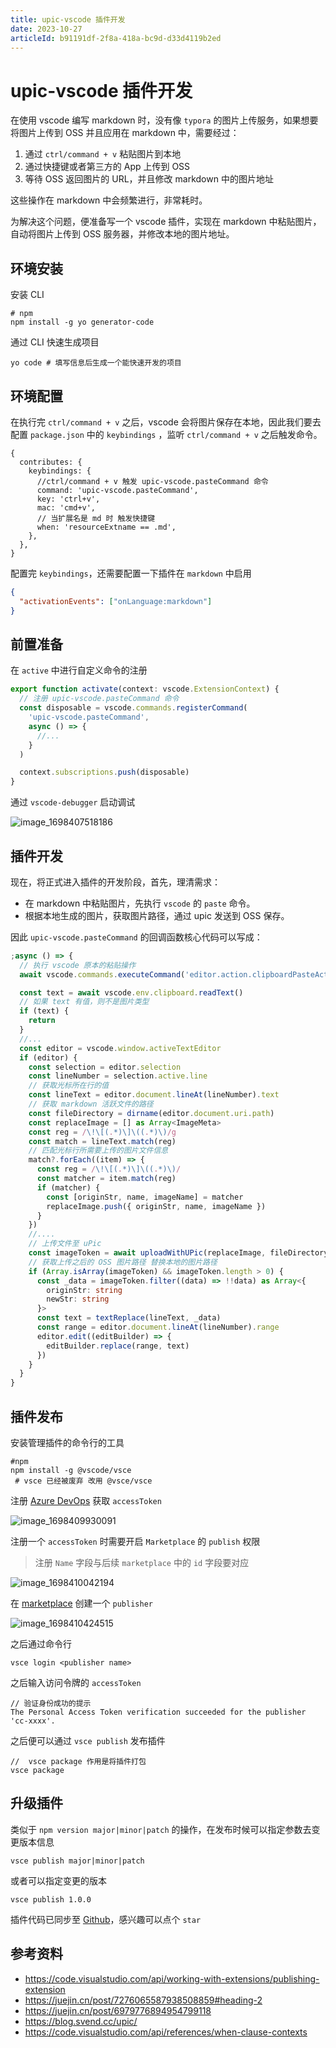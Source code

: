 ```yaml
---
title: upic-vscode 插件开发
date: 2023-10-27
articleId: b91191df-2f8a-418a-bc9d-d33d4119b2ed
---
```


# upic-vscode 插件开发

在使用 vscode 编写 markdown 时，没有像 `typora` 的图片上传服务，如果想要将图片上传到 OSS 并且应用在 markdown 中，需要经过：

1. 通过 `ctrl/command + v` 粘贴图片到本地
2. 通过快捷键或者第三方的 App 上传到 OSS
3. 等待 OSS 返回图片的 URL，并且修改 markdown 中的图片地址

这些操作在 markdown 中会频繁进行，非常耗时。

为解决这个问题，便准备写一个 vscode 插件，实现在 markdown 中粘贴图片，自动将图片上传到 OSS 服务器，并修改本地的图片地址。

## 环境安装

安装 CLI

```Shell
# npm
npm install -g yo generator-code
```

通过 CLI 快速生成项目

```Shell
yo code # 填写信息后生成一个能快速开发的项目
```

## 环境配置

在执行完 `ctrl/command + v` 之后，vscode 会将图片保存在本地，因此我们要去配置 `package.json` 中的 `keybindings`
，监听 `ctrl/command + v` 之后触发命令。

```json5
{
  contributes: {
    keybindings: {
      //ctrl/command + v 触发 upic-vscode.pasteCommand 命令
      command: 'upic-vscode.pasteCommand',
      key: 'ctrl+v',
      mac: 'cmd+v',
      // 当扩展名是 md 时 触发快捷键
      when: 'resourceExtname == .md',
    },
  },
}
```

配置完 `keybindings`，还需要配置一下插件在 `markdown` 中启用

```json
{
  "activationEvents": ["onLanguage:markdown"]
}
```

## 前置准备

在 `active` 中进行自定义命令的注册

```ts
export function activate(context: vscode.ExtensionContext) {
  // 注册 upic-vscode.pasteCommand 命令
  const disposable = vscode.commands.registerCommand(
    'upic-vscode.pasteCommand',
    async () => {
      //...
    }
  )

  context.subscriptions.push(disposable)
}
```

通过 `vscode-debugger` 启动调试

![image_1698407518186](https://pic.jxwazx.cn/oss/file/WPJTOOANlAvXos4EJeb0m/2023-10-27/image_1698407518186.png)

## 插件开发

现在，将正式进入插件的开发阶段，首先，理清需求：

- 在 markdown 中粘贴图片，先执行 `vscode` 的 `paste` 命令。
- 根据本地生成的图片，获取图片路径，通过 upic 发送到 OSS 保存。

因此 `upic-vscode.pasteCommand` 的回调函数核心代码可以写成：

```ts
;async () => {
  // 执行 vscode 原本的粘贴操作
  await vscode.commands.executeCommand('editor.action.clipboardPasteAction')

  const text = await vscode.env.clipboard.readText()
  // 如果 text 有值，则不是图片类型
  if (text) {
    return
  }
  //...
  const editor = vscode.window.activeTextEditor
  if (editor) {
    const selection = editor.selection
    const lineNumber = selection.active.line
    // 获取光标所在行的值
    const lineText = editor.document.lineAt(lineNumber).text
    // 获取 markdown 活跃文件的路径
    const fileDirectory = dirname(editor.document.uri.path)
    const replaceImage = [] as Array<ImageMeta>
    const reg = /\!\[(.*)\]\((.*)\)/g
    const match = lineText.match(reg)
    // 匹配光标行所需要上传的图片文件信息
    match?.forEach((item) => {
      const reg = /\!\[(.*)\]\((.*)\)/
      const matcher = item.match(reg)
      if (matcher) {
        const [originStr, name, imageName] = matcher
        replaceImage.push({ originStr, name, imageName })
      }
    })
    //....
    // 上传文件至 uPic
    const imageToken = await uploadWithUPic(replaceImage, fileDirectory)
    // 获取上传之后的 OSS 图片路径 替换本地的图片路径
    if (Array.isArray(imageToken) && imageToken.length > 0) {
      const _data = imageToken.filter((data) => !!data) as Array<{
        originStr: string
        newStr: string
      }>
      const text = textReplace(lineText, _data)
      const range = editor.document.lineAt(lineNumber).range
      editor.edit((editBuilder) => {
        editBuilder.replace(range, text)
      })
    }
  }
}
```

## 插件发布

安装管理插件的命令行的工具

```Shell
#npm
npm install -g @vscode/vsce
 # vsce 已经被废弃 改用 @vsce/vsce
```

注册 [Azure DevOps](https://dev.azure.com/) 获取 `accessToken`

![image_1698409930091](https://pic.jxwazx.cn/oss/file/WPJTOOANlAvXos4EJeb0m/2023-10-27/image_1698409930091.png)

注册一个 `accessToken` 时需要开启 `Marketplace` 的 `publish` 权限

> 注册 `Name` 字段与后续 `marketplace` 中的 `id` 字段要对应

![image_1698410042194](https://pic.jxwazx.cn/oss/file/WPJTOOANlAvXos4EJeb0m/2023-10-27/image_1698410042194.png)

在 [marketplace](https://marketplace.visualstudio.com/manage/createpublisher) 创建一个 `publisher`

![image_1698410424515](https://pic.jxwazx.cn/oss/file/WPJTOOANlAvXos4EJeb0m/2023-10-27/image_1698410424515.png)

之后通过命令行

```Shell
vsce login <publisher name>
```

之后输入访问令牌的 `accessToken`

```Shell
// 验证身份成功的提示
The Personal Access Token verification succeeded for the publisher 'cc-xxxx'.
```

之后便可以通过 `vsce publish` 发布插件

```Shell
//  vsce package 作用是将插件打包
vsce package
```

## 升级插件

类似于 `npm version major|minor|patch` 的操作，在发布时候可以指定参数去变更版本信息

```Shell
vsce publish major|minor|patch
```

或者可以指定变更的版本

```Shell
vsce publish 1.0.0
```

插件代码已同步至 [Github](https://github.com/cc-hearts/upic-vscode.git)，感兴趣可以点个 `star`

## 参考资料

- <https://code.visualstudio.com/api/working-with-extensions/publishing-extension>
- <https://juejin.cn/post/7276065587938508859#heading-2>
- <https://juejin.cn/post/6979776894954799118>
- <https://blog.svend.cc/upic/>
- <https://code.visualstudio.com/api/references/when-clause-contexts>
